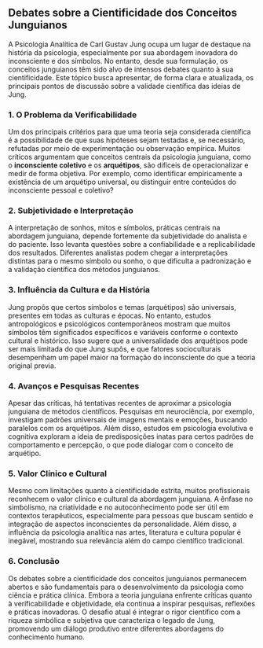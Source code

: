 
## Debates sobre a Cientificidade dos Conceitos Junguianos

A Psicologia Analítica de Carl Gustav Jung ocupa um lugar de destaque na história da psicologia, especialmente por sua abordagem inovadora do inconsciente e dos símbolos. No entanto, desde sua formulação, os conceitos junguianos têm sido alvo de intensos debates quanto à sua cientificidade. Este tópico busca apresentar, de forma clara e atualizada, os principais pontos de discussão sobre a validade científica das ideias de Jung.

### 1. O Problema da Verificabilidade

Um dos principais critérios para que uma teoria seja considerada científica é a possibilidade de que suas hipóteses sejam testadas e, se necessário, refutadas por meio de experimentação ou observação empírica. Muitos críticos argumentam que conceitos centrais da psicologia junguiana, como o **inconsciente coletivo** e os **arquétipos**, são difíceis de operacionalizar e medir de forma objetiva. Por exemplo, como identificar empiricamente a existência de um arquétipo universal, ou distinguir entre conteúdos do inconsciente pessoal e coletivo?

### 2. Subjetividade e Interpretação

A interpretação de sonhos, mitos e símbolos, práticas centrais na abordagem junguiana, depende fortemente da subjetividade do analista e do paciente. Isso levanta questões sobre a confiabilidade e a replicabilidade dos resultados. Diferentes analistas podem chegar a interpretações distintas para o mesmo símbolo ou sonho, o que dificulta a padronização e a validação científica dos métodos junguianos.

### 3. Influência da Cultura e da História

Jung propôs que certos símbolos e temas (arquétipos) são universais, presentes em todas as culturas e épocas. No entanto, estudos antropológicos e psicológicos contemporâneos mostram que muitos símbolos têm significados específicos e variáveis conforme o contexto cultural e histórico. Isso sugere que a universalidade dos arquétipos pode ser mais limitada do que Jung supôs, e que fatores socioculturais desempenham um papel maior na formação do inconsciente do que a teoria original previa.

### 4. Avanços e Pesquisas Recentes

Apesar das críticas, há tentativas recentes de aproximar a psicologia junguiana de métodos científicos. Pesquisas em neurociência, por exemplo, investigam padrões universais de imagens mentais e emoções, buscando paralelos com os arquétipos. Além disso, estudos em psicologia evolutiva e cognitiva exploram a ideia de predisposições inatas para certos padrões de comportamento e percepção, o que pode dialogar com o conceito de arquétipo.

### 5. Valor Clínico e Cultural

Mesmo com limitações quanto à cientificidade estrita, muitos profissionais reconhecem o valor clínico e cultural da abordagem junguiana. A ênfase no simbolismo, na criatividade e no autoconhecimento pode ser útil em contextos terapêuticos, especialmente para pessoas que buscam sentido e integração de aspectos inconscientes da personalidade. Além disso, a influência da psicologia analítica nas artes, literatura e cultura popular é inegável, mostrando sua relevância além do campo científico tradicional.

### 6. Conclusão

Os debates sobre a cientificidade dos conceitos junguianos permanecem abertos e são fundamentais para o desenvolvimento da psicologia como ciência e prática clínica. Embora a teoria junguiana enfrente críticas quanto à verificabilidade e objetividade, ela continua a inspirar pesquisas, reflexões e práticas inovadoras. O desafio atual é integrar o rigor científico com a riqueza simbólica e subjetiva que caracteriza o legado de Jung, promovendo um diálogo produtivo entre diferentes abordagens do conhecimento humano.
```

